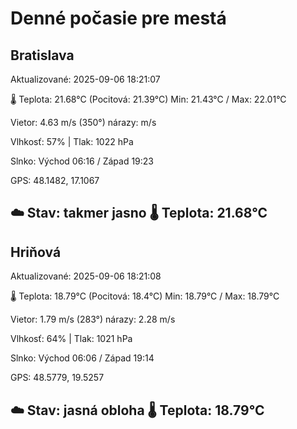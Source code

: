 ﻿# Denné počasie pre mestá

## Bratislava
Aktualizované: 2025-09-06 18:21:07

🌡️ Teplota: 21.68°C 
(Pocitová: 21.39°C)
Min: 21.43°C / Max: 22.01°C

Vietor: 4.63 m/s    (350°) 
nárazy:  m/s

Vlhkosť: 57% | Tlak: 1022 hPa

Slnko: Východ 06:16 / Západ 19:23

GPS: 48.1482, 17.1067

☁️ Stav: takmer jasno        🌡️ Teplota: 21.68°C
---

## Hriňová
Aktualizované: 2025-09-06 18:21:08

🌡️ Teplota: 18.79°C 
(Pocitová: 18.4°C)
Min: 18.79°C / Max: 18.79°C

Vietor: 1.79 m/s (283°)
nárazy: 2.28 m/s

Vlhkosť: 64% | Tlak: 1021 hPa

Slnko: Východ 06:06 / Západ 19:14

GPS: 48.5779, 19.5257

☁️ Stav: jasná obloha        🌡️ Teplota: 18.79°C
---

